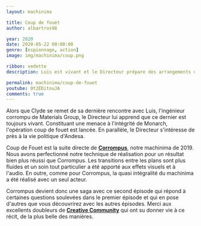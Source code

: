 ```yaml
---
layout: machinima

title: Coup de fouet
author: albartros98

year: 2020
date: 2020-05-22 00:00:00
genre: [espionnage, action]
image: img/machinima/coup.png

ribbon: vedette
description: Luis est vivant et le Directeur prépare des arrangements douteux avec les sénateurs d'Andesia, un évènement va changer la donne pour notre héros.

permalink: machinima/coup-de-fouet
youtube: 0t2EDitouJA
comments: true
---
```

Alors que Clyde se remet de sa dernière rencontre avec Luis, l'ingénieur corrompu de Materials Group, le Directeur lui apprend que ce dernier est toujours vivant.
Constituant une menace à l'intégrité de Monarch, l'opération coup de fouet est lancée.
En parallèle, le Directeur s'intéresse de près à la vie politique d'Andesa.

Coup de Fouet est la suite directe de **[Corrompus](https://legipix.net/machinima/corrompus)**, notre machinima de 2019.
Nous avons perfectionné notre technique de réalisation pour un résultat bien plus réussi que Corrompus.
Les transitions entre les plans sont plus fluides et un soin tout particulier a été apporté aux effets visuels et à l'audio.
En outre, comme pour Corrompus, la quasi intégralité du machinima a été réalisé avec un seul acteur.

Corrompus devient donc une saga avec ce second épisode qui répond à certaines questions soulevées dans le premier épisode et qui en pose d'autres que vous découvrirez avec les autres épisodes.
Merci aux excellents doubleurs de **[Creative Community](https://creativecommunity.fr/)** qui ont su donner vie à ce récit, de la plus belle des manières.
